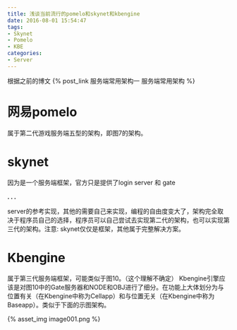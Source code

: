 ```yaml
---
title: 浅谈当前流行的pomelo和skynet和kbengine
date: 2016-08-01 15:54:47
tags:
- Skynet
- Pomelo
- KBE
categories:
- Server
---
```


根据之前的博文 {% post_link 服务端常用架构一 服务端常用架构 %}


# 网易pomelo 

属于第二代游戏服务端五型的架构，即图7的架构。
 
# skynet

因为是一个服务端框架，官方只是提供了login server 和 gate 

**. . .**<!-- more -->

server的参考实现，其他的需要自己来实现，编程的自由度变大了，架构完全取决于程序员自己的选择，程序员可以自己尝试去实现第二代的架构，也可以实现第三代的架构。注意: skynet仅仅是框架，其他属于完整解决方案。
 
# Kbengine

属于第三代服务端框架，可能类似于图10。（这个理解不确定）
Kbengine引擎应该是对图10中的Gate服务器和NODE和OBJ进行了细分。在功能上大体划分为与位置有关（在Kbengine中称为Cellapp）和与位置无关（在Kbengine中称为Baseapp）。类似于下面的示图架构。

{% asset_img image001.png %}